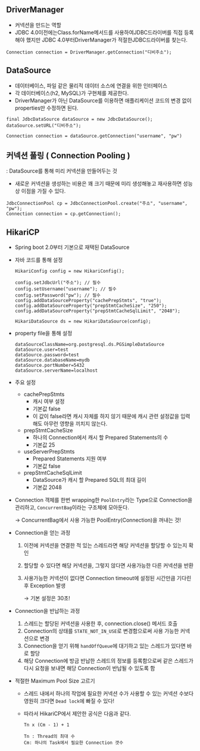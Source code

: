 ## DriverManager

- 커넥션을 만드는 역할
- JDBC 4.0이전에는Class.forName메서드를 사용하여JDBC드라이버를 직접 등록해야 했지만 JDBC 4.0부터DriverManager가 적절한JDBC드라이버를 찾는다.

```
Connection connection = DriverManager.getConnection("디비주소");
```

## DataSource

- 데이터베이스, 파일 같은 물리적 데이터 소스에 연결을 위한 인터페이스
- 각 데이터베이스(h2, MySQL)가 구현체를 제공한다.
- DriverManager가 아닌 DataSource를 이용하면 애플리케이션 코드의 변경 없이 properties만 수정하면 된다.

```
final JdbcDataSource dataSource = new JdbcDataSource();
dataSource.setURL("디비주소");

Connection connection = dataSource.getConnection("username", "pw")
```

## 커넥션 풀링 ( Connection Pooling )

: DataSource를 통해 미리 커넥션을 만들어두는 것

- 새로운 커넥션을 생성하는 비용은 꽤 크기 때문에 미리 생성해놓고 재사용하면 성능상 이점을 가질 수 있다.

```
JdbcConnectionPool cp = JdbcConnectionPool.create("주소", "username", "pw");
Connection connection = cp.getConnection();
```

## HikariCP

- Spring boot 2.0부터 기본으로 재택된 DataSource
- 자바 코드를 통해 설정

    ```
    HikariConfig config = new HikariConfig();
    
    config.setJdbcUrl("주소"); // 필수
    config.setUsername("username"); // 필수
    config.setPassword("pw"); // 필수
    config.addDataSourceProperty("cachePrepStmts", "true");
    config.addDataSourceProperty("prepStmtCacheSize", "250");
    config.addDataSourceProperty("prepStmtCacheSqlLimit", "2048");
    
    HikariDataSource ds = new HikariDataSource(config);
    ```

- property file을 통해 설정

    ```
    dataSourceClassName=org.postgresql.ds.PGSimpleDataSource
    dataSource.user=test
    dataSource.password=test
    dataSource.databaseName=mydb
    dataSource.portNumber=5432
    dataSource.serverName=localhost
    ```
- 주요 설정
    - cachePrepStmts
        - 캐시 여부 설정
        - 기본값 false
        - 이 값이 false라면 캐시 자체를 하지 않기 때문에 캐시 관련 설정값을 입력해도 아무런 영향을 끼치지 않는다.
    - prepStmtCacheSize
        - 하나의 Connection에서 캐시 할 Prepared Statements의 수
        - 기본값 25
    - useServerPrepStmts
        - Prepared Statements 지원 여부
        - 기본값 false
    - prepStmtCacheSqlLimit
        - DataSource가 캐시 할 Prepared SQL의 최대 길이
        - 기본값 2048
- Connection 객체를 한번 wrapping한 `PoolEntry`라는 Type으로 Connection을관리하고, `ConcurrentBag`이라는 구조체에 모아둔다.

  → ConcurrentBag에서 사용 가능한 PoolEntry(Connection)을 꺼내는 것!

- Connection을 얻는 과정
    1. 이전에 커넥션을 연결한 적 있는 스레드라면 해당 커넥션을 할당할 수 있는지 확인
    2. 할당할 수 있다면 해당 커넥션을, 그렇지 않다면 사용가능한 다른 커넥션을 반환
    3. 사용가능한 커넥션이 없다면 Connection timeout에 설정된 시간만큼 기다린 후 Exception 발생

       → 기본 설정은 30초!


- Connection을 반납하는 과정
    1. 스레드는 할당된 커넥션을 사용한 후, connection.close() 메서드 호출
    2. Connection의 상태를  `STATE_NOT_IN_USE`로 변경함으로써 사용 가능한 커넥션으로 변경
    3. Connection을 얻기 위해 `handOffQueue`에 대기하고 있는 스레드가 있다면 바로 할당
    4. 해당 Connection에 방금 반납한 스레드의 정보를 등록함으로써 같은 스레드가 다시 요청을 보내면 해당 Connection이 반납될 수 있도록 함

- 적절한 Maximum Pool Size 고르기
    - 스레드 내에서 하나의 작업에 필요한 커넥션 수가 사용할 수 있는 커넥션 수보다 영원히 크다면 `Dead lock`에 빠질 수 있다!
    - 따라서 HikariCP에서 제안한 공식은 다음과 같다.

        ```
        Tn x (Cm - 1) + 1
        
        Tn : Thread의 최대 수
        Cm: 하나의 Task에서 필요한 Connection 갯수
        ```
